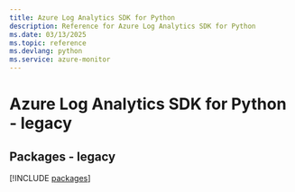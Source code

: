 ```yaml
---
title: Azure Log Analytics SDK for Python
description: Reference for Azure Log Analytics SDK for Python
ms.date: 03/13/2025
ms.topic: reference
ms.devlang: python
ms.service: azure-monitor
---
```

# Azure Log Analytics SDK for Python - legacy
## Packages - legacy
[!INCLUDE [packages](log-analytics-index.md)]